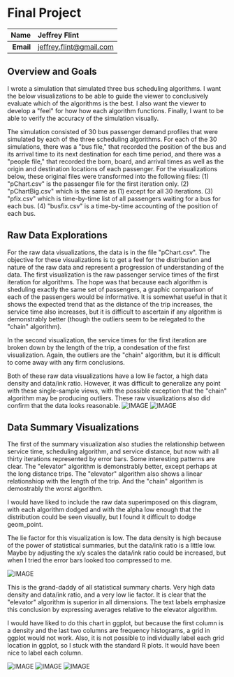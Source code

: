 Final Project
==============================

| **Name**  | Jeffrey Flint |
|----------:|:-------------|
| **Email** | jeffrey.flint@gmail.com |

## Overview and Goals ##
I wrote a simulation that simulated three bus scheduling algorithms.  I want the below visualizations to be able to guide the viewer to conclusively evaluate which of the algorithms is the best.  I also want the viewer to develop a "feel" for how how each algorithm functions.  Finally, I want to be able to verify the accuracy of the simulation visually.

The simulation consisted of 30 bus passenger demand profiles that were simulated by each of the three scheduling algorithms. For each of the 30 simulations, there was a "bus file," that recorded the position of the bus and its arrival time to its next destination for each time period, and there was a "people file," that recorded the born, board, and arrival times as well as the origin and destination locations of each passenger.  For the visualizations below, these original files were transformed into the following files: (1) "pChart.csv" is the passenger file for the first iteration only.  (2) "pChartBig.csv" which is the same as (1) except for all 30 iterations. (3) "pfix.csv" which is time-by-time list of all passengers waiting for a bus for each bus. (4) "busfix.csv" is a time-by-time accounting of the position of each bus.

## Raw Data Explorations ##
For the raw data visualizations, the data is in the file "pChart.csv".  The objective for these visualizations is to get a feel for the distribution and nature of the raw data and represent a progression of understanding of the data.  The first visualization is the raw passenger service times of the first iteration for algorithms.  The hope was that because each algorithm is sheduling exactly the same set of passengers, a graphic comparison of each of the passengers would be informative. It is somewhat useful in that it shows the expected trend that as the distance of the trip increases, the service time also increases, but it is difficult to ascertain if any algorithm is demonstrably better (though the outliers seem to be relegated to the "chain" algorithm).

In the second visualization, the service times for the first iteration are broken down by the length of the trip, a condesation of the first visualization.  Again, the outliers are the "chain" algorithm, but it is difficult to come away with any firm conclusions.

Both of these raw data visualizations have a low lie factor, a high data density and data/ink ratio.  However, it was difficult to generalize any point with these single-sample views, with the possible exception that the "chain" algorithm may be producing outliers.  These raw visualizations also did confirm that the data looks reasonable.
![IMAGE](raw.png)
![IMAGE](raw2.png)

## Data Summary Visualizations ##

The first of the summary visualization also studies the relationship between service time, scheduling algorithm, and service distance, but now with all thirty iterations represented by error bars.  Some interesting patterns are clear.  The "elevator" algorithm is demonstrably better, except perhaps at the long distance trips.  The "elevator" algorithm also shows a linear relationshiop with the length of the trip.   And the "chain" algorithm is demostrably the worst algorithm.

I would have liked to include the raw data superimposed on this diagram, with each algorithm dodged and with the alpha low enough that the distribution could be seen visually, but I found it difficult to dodge geom_point.

The lie factor for this visualization is low.  The data density is high because of the power of statistical summaries, but the data/ink ratio is a little low.  Maybe by adjusting the x/y scales the data/ink ratio could be increased, but when I tried the error bars looked too compressed to me.

![IMAGE](range.png)

This is the grand-daddy of all statistical summary charts.  Very high data density and data/ink ratio, and a very low lie factor.  It is clear that the "elevator" algorithm is superior in all dimensions.  The text labels emphasize this conclusion by expressing averages relative to the elevator algorithm.

I would have liked to do this chart in ggplot, but because the first column is a density and the last two columns are frequency histograms, a grid in ggplot would not work.  Also, it is not possible to individually label each grid location in ggplot, so I stuck with the standard R plots.  It would have been nice to label each column.


![IMAGE](gross.png)
![IMAGE](multi.PNG)
![IMAGE](interactive.PNG)

